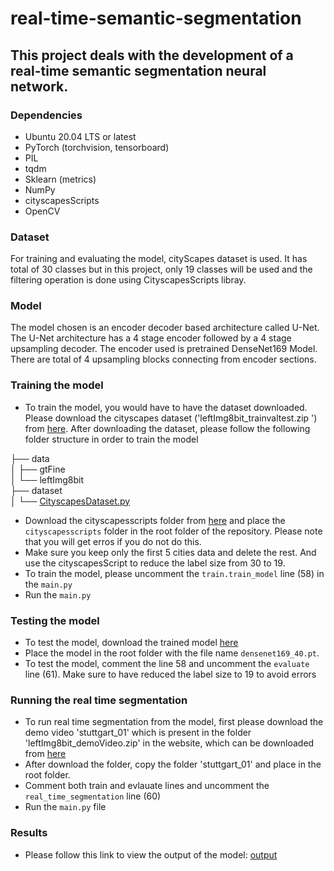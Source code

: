 # real-time-semantic-segmentation


## This project deals with the development of a real-time semantic segmentation neural network.


### Dependencies

- Ubuntu 20.04 LTS or latest
- PyTorch (torchvision, tensorboard)
- PIL
- tqdm
- Sklearn (metrics)
- NumPy
- cityscapesScripts
- OpenCV

### Dataset

For training and evaluating the model, cityScapes dataset is used. It has total of 30 classes but in this project, only 19 classes will be used and the filtering operation is done using CityscapesScripts libray. 

### Model

The model chosen is an encoder decoder based architecture called U-Net. The U-Net architecture has a 4 stage encoder followed by a 4 stage upsampling decoder. The encoder used is pretrained DenseNet169 Model. There are total of 4 upsampling blocks connecting from encoder sections.

### Training the model

- To train the model, you would have to have the dataset downloaded. Please download the cityscapes dataset ('leftImg8bit_trainvaltest.zip ') from [here](https://www.cityscapes-dataset.com/downloads/). After downloading the dataset, please follow the following folder structure in order to train the model

├── data  
│   ├── gtFine  
│   └── leftImg8bit  
├── dataset  
│   └── [CityscapesDataset.py](dataset/CityscapesDataset.py)  

- Download the cityscapesscripts folder from [here](https://github.com/mcordts/cityscapesScripts) and place the `cityscapesscripts` folder in the root folder of the repository. Please note that you will get erros if you do not do this.
- Make sure you keep only the first 5 cities data and delete the rest. And use the cityscapesScript to reduce the label size from 30 to 19.
- To train the model, please uncomment the `train.train_model` line (58) in the `main.py` 
- Run the `main.py` 

### Testing the model
- To test the model, download the trained model [here](https://drive.google.com/file/d/1nND3Z6z3b2cxlS8Lcu5PlDifiPDQR1C_/view?usp=sharing)
- Place the model in the root folder with the file name `densenet169_40.pt`.
- To test the model, comment the line 58 and uncomment the `evaluate` line (61). Make sure to have reduced the label size to 19 to avoid errors

### Running the real time segmentation 
- To run real time segmentation from the model, first please download the demo video 'stuttgart_01' which is present in the folder 'leftImg8bit_demoVideo.zip' in the website, which can be downloaded from [here](https://www.cityscapes-dataset.com/downloads/)
- After download the folder, copy the folder 'stuttgart_01' and place in the root folder.
- Comment both train and evlauate lines and uncomment the `real_time_segmentation` line (60)
- Run the `main.py` file

### Results
- Please follow this link to view the output of the model: [output](https://www.youtube.com/watch?v=7ZoiyrH4lMw)
